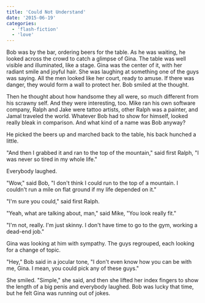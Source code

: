 ```yaml
---
title: 'Could Not Understand'
date: '2015-06-19'
categories:
  - 'flash-fiction'
  - 'love'
---
```


Bob was by the bar, ordering beers for the table. As he was waiting, he looked
across the crowd to catch a glimpse of Gina. The table was well visible and
illuminated, like a stage. Gina was the center of it, with her radiant smile and
joyful hair. She was laughing at something one of the guys was saying. All the
men looked like her court, ready to amuse. If there was danger, they would form
a wall to protect her. Bob smiled at the thought.

Then he thought about how handsome they all were, so much different from his
scrawny self. And they were interesting, too. Mike ran his own software company,
Ralph and Jake were tattoo artists, other Ralph was a painter, and Jamal
traveled the world. Whatever Bob had to show for himself, looked really bleak in
comparison. And what kind of a name was Bob anyway?

He picked the beers up and marched back to the table, his back hunched a little.

"And then I grabbed it and ran to the top of the mountain," said first Ralph, "I
was never so tired in my whole life."

Everybody laughed.

"Wow," said Bob, "I don't think I could run to the top of a mountain. I couldn't
run a mile on flat ground if my life depended on it."

"I'm sure you could," said first Ralph.

"Yeah, what are talking about, man," said Mike, "You look really fit."

"I'm not, really. I'm just skinny. I don't have time to go to the gym, working a
dead-end job."

Gina was looking at him with sympathy. The guys regrouped, each looking for a
change of topic.

"Hey," Bob said in a jocular tone, "I don't even know how you can be with me,
Gina. I mean, you could pick any of these guys."

She smiled. "Simple," she said, and then she lifted her index fingers to show
the length of a big penis and everybody laughed. Bob was lucky that time, but he
felt Gina was running out of jokes.
